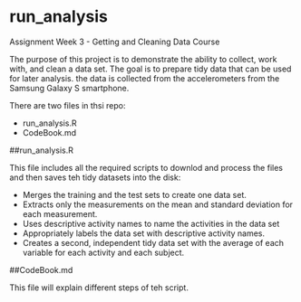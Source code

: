 run_analysis
============

Assignment Week 3 - Getting and Cleaning Data Course

The purpose of this project is to demonstrate the ability to collect, work with, and clean a data set. The goal is to prepare tidy data that can be used for later analysis. the data is collected from the accelerometers from the Samsung Galaxy S smartphone. 

There are two files in thsi repo:

* run_analysis.R
* CodeBook.md

##run_analysis.R

This file includes all the required scripts to downlod and process the files and then saves teh tidy datasets into the disk:

* Merges the training and the test sets to create one data set.
* Extracts only the measurements on the mean and standard deviation for each measurement. 
* Uses descriptive activity names to name the activities in the data set
* Appropriately labels the data set with descriptive activity names. 
* Creates a second, independent tidy data set with the average of each variable for each activity and each subject. 


##CodeBook.md

This file will explain different steps of teh script. 
